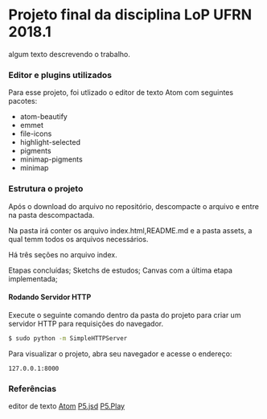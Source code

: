 # Projeto final da disciplina LoP UFRN 2018.1
algum texto descrevendo o trabalho.

### Editor e plugins utilizados
Para esse projeto, foi utlizado o editor de texto Atom com seguintes pacotes:
* atom-beautify
* emmet
* file-icons
* highlight-selected
* pigments
* minimap-pigments
* minimap

### Estrutura o projeto
Após o download do arquivo no repositório, descompacte o arquivo e entre na pasta descompactada.

Na pasta irá conter os arquivo index.html,README.md e a pasta assets, a qual temm todos os arquivos necessários.

Há três seções no arquivo index.

Etapas concluídas;
Sketchs de estudos;
Canvas com a última etapa implementada;

#### Rodando Servidor HTTP

Execute o seguinte comando dentro da pasta do projeto para criar um servidor HTTP para requisições do navegador.

```sh
$ sudo python -m SimpleHTTPServer
```
Para visualizar o projeto, abra seu navegador e acesse o endereço:

```
127.0.0.1:8000
```
### Referências
editor de texto [Atom][atom]
[P5.jsd](https://p5js.org/reference/)
[P5.Play](http://p5play.molleindustria.org/docs/index.html)

[atom]: <https://atom.io/>
